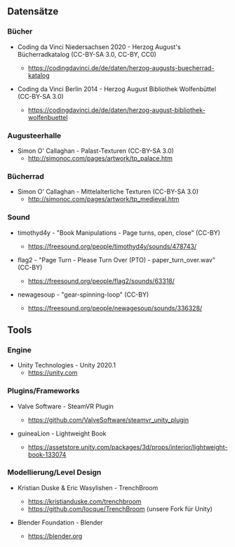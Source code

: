 ## Datensätze

### Bücher

- Coding da Vinci Niedersachsen 2020 - Herzog August's Bücherradkatalog (CC-BY-SA 3.0, CC-BY, CC0)
    - https://codingdavinci.de/de/daten/herzog-augusts-buecherrad-katalog

- Coding da Vinci Berlin 2014 - Herzog August Bibliothek Wolfenbüttel (CC-BY-SA 3.0)
    - https://codingdavinci.de/de/daten/herzog-august-bibliothek-wolfenbuettel

### Augusteerhalle

- Simon O' Callaghan - Palast-Texturen (CC-BY-SA 3.0)
    - http://simonoc.com/pages/artwork/tp_palace.htm

### Bücherrad

- Simon O' Callaghan - Mittelalterliche Texturen (CC-BY-SA 3.0)
    - http://simonoc.com/pages/artwork/tp_medieval.htm


### Sound
- timothyd4y - "Book Manipulations - Page turns, open, close" (CC-BY)
    - https://freesound.org/people/timothyd4y/sounds/478743/

- flag2 - "Page Turn - Please Turn Over (PTO) - paper_turn_over.wav" (CC-BY)
    - https://freesound.org/people/flag2/sounds/63318/

- newagesoup - "gear-spinning-loop" (CC-BY)
    - https://freesound.org/people/newagesoup/sounds/336328/


## Tools

### Engine

- Unity Technologies - Unity 2020.1
    - https://unity.com


### Plugins/Frameworks

- Valve Software - SteamVR Plugin
    - https://github.com/ValveSoftware/steamvr_unity_plugin

- guineaLion - Lightweight Book
    - https://assetstore.unity.com/packages/3d/props/interior/lightweight-book-133074


### Modellierung/Level Design

- Kristian Duske \& Eric Wasylishen - TrenchBroom
    - https://kristianduske.com/trenchbroom
    - https://github.com/locque/TrenchBroom (unsere Fork für Unity)

- Blender Foundation - Blender
    - https://blender.org
